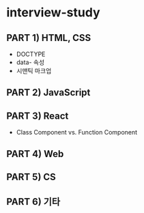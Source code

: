 # interview-study

## PART 1) HTML, CSS
- DOCTYPE
- data- 속성
- 시맨틱 마크업
## PART 2) JavaScript
## PART 3) React
- Class Component vs. Function Component
## PART 4) Web
## PART 5) CS
## PART 6) 기타
